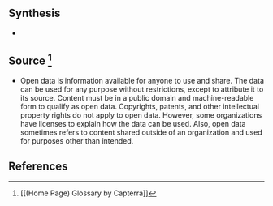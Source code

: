 ## Synthesis
- 
## Source [^1]
- Open data is information available for anyone to use and share. The data can be used for any purpose without restrictions, except to attribute it to its source. Content must be in a public domain and machine-readable form to qualify as open data. Copyrights, patents, and other intellectual property rights do not apply to open data. However, some organizations have licenses to explain how the data can be used. Also, open data sometimes refers to content shared outside of an organization and used for purposes other than intended.
## References

[^1]: [[(Home Page) Glossary by Capterra]]